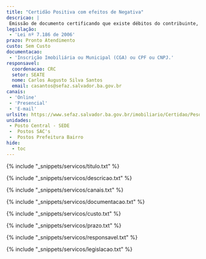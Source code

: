 ```yaml
---
title: "Certidão Positiva com efeitos de Negativa"
descricao: |
 Emissão de documento certificando que existe débitos do contribuinte, contudo o contribuinte entrou em acordo com a SEFAZ.
legislação: 
 - 'Lei nº 7.186 de 2006'
prazo: Pronto Atendimento
custo: Sem Custo
documentacao: 
 - 'Inscrição Imobiliária ou Municipal (CGA) ou CPF ou CNPJ.'
responsavel:
  coordenacao: CRC
  setor: SEATE
  nome: Carlos Augusto Silva Santos
  email: casantos@sefaz.salvador.ba.gov.br
canais: 
 - 'Online'
 - 'Presencial'
 - 'E-mail'
urlsite: https://www.sefaz.salvador.ba.gov.br/imobiliario/Certidao/Pesquisar?funcao=UC00100
unidades: 
 - Posto Central - SEDE
 -  Postos SAC's
 -  Postos Prefeitura Bairro
hide:
  - toc
---
```


{% include "_snippets/servicos/titulo.txt" %}

{% include "_snippets/servicos/descricao.txt" %}

{% include "_snippets/servicos/canais.txt" %}

{% include "_snippets/servicos/documentacao.txt" %}

{% include "_snippets/servicos/custo.txt" %}

{% include "_snippets/servicos/prazo.txt" %}

{% include "_snippets/servicos/responsavel.txt" %}

{% include "_snippets/servicos/legislacao.txt" %}

